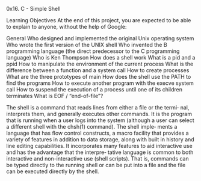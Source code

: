 0x16. C - Simple Shell

Learning Objectives
At the end of this project, you are expected to be able to explain to anyone, without the help of Google:

General
Who designed and implemented the original Unix operating system
Who wrote the first version of the UNIX shell
Who invented the B programming language (the direct predecessor to the C programming language)
Who is Ken Thompson
How does a shell work
What is a pid and a ppid
How to manipulate the environment of the current process
What is the difference between a function and a system call
How to create processes
What are the three prototypes of main
How does the shell use the PATH to find the programs
How to execute another program with the execve system call
How to suspend the execution of a process until one of its children terminates
What is EOF / “end-of-file”?

The shell is a command that reads lines from either a file or the termi‐
     nal, interprets them, and generally executes other commands.  It is the
     program that is running when a user logs into the system (although a user
     can select a different shell with the chsh(1) command).  The shell imple‐
     ments a language that has flow control constructs, a macro facility that
     provides a variety of features in addition to data storage, along with
     built in history and line editing capabilities.  It incorporates many
     features to aid interactive use and has the advantage that the interpre‐
     tative language is common to both interactive and non-interactive use
     (shell scripts).  That is, commands can be typed directly to the running
     shell or can be put into a file and the file can be executed directly by
     the shell.
